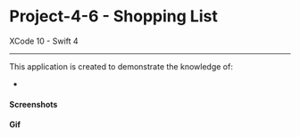 # Project-4-6 - Shopping List

XCode 10 - Swift 4

-----

This application is created to demonstrate the knowledge of:

-

#### Screenshots

#### Gif
